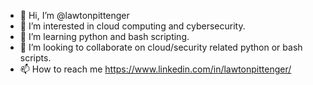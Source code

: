 - 👋 Hi, I’m @lawtonpittenger
- 👀 I’m interested in cloud computing and cybersecurity.
- 🌱 I’m learning python and bash scripting.  
- 💞️ I’m looking to collaborate on cloud/security related python or bash scripts. 
- 📫 How to reach me https://www.linkedin.com/in/lawtonpittenger/


